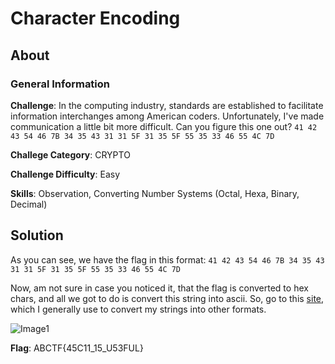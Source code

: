 # Character Encoding
## About

### General Information

__Challenge__: In the computing industry, standards are established to facilitate information interchanges among American coders. Unfortunately, I've made communication a little bit more difficult. Can you figure this one out? ```41 42 43 54 46 7B 34 35 43 31 31 5F 31 35 5F 55 35 33 46 55 4C 7D```

__Challege Category__: CRYPTO

__Challenge Difficulty__: Easy

__Skills__: Observation, Converting Number Systems (Octal, Hexa, Binary, Decimal)

## Solution

As you can see, we have the flag in this format: ```41 42 43 54 46 7B 34 35 43 31 31 5F 31 35 5F 55 35 33 46 55 4C 7D```

Now, am not sure in case you noticed it, that the flag is converted to hex chars, and all we got to do is convert this string into ascii. So, go to this [site](https://www.rapidtables.com/convert/number/hex-to-ascii.html), which I generally use to convert my strings into other formats.

![Image1](https://github.com/iParamjotSingh/WriteUps/blob/master/CTFlearn/Character%20Encoding/1.png)

__Flag__: ABCTF{45C11_15_U53FUL}
